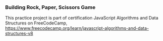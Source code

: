 ### Building Rock, Paper, Scissors Game

This practice project is part of certification JavaScript Algorithms and Data Structures on FreeCodeCamp,
https://www.freecodecamp.org/learn/javascript-algorithms-and-data-structures-v8
